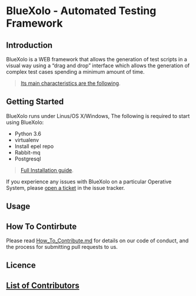 # BlueXolo - Automated Testing Framework

## Introduction

BlueXolo is a WEB framework that allows the generation of test scripts in a visual way using a “drag and drop” interface which allows the generation of complex test cases spending a minimum amount of time. 

> [Its main characteristics are the following](https://github.ibm.com/blue-xolo/blue-xolo-framework/blob/master/Main_Characteristics.md).

## Getting Started

BlueXolo runs under Linus/OS X/Windows, The following is required to start using BlueXolo:

- Python 3.6
- virtualenv
- Install epel repo
- Rabbit-mq
- Postgresql

> [Full Installation guide](https://github.ibm.com/blue-xolo/blue-xolo-framework/blob/master/INSTALL.md).

If you experience any issues with BlueXolo on a particular Operative System, please [open a ticket](https://github.ibm.com/blue-xolo/blue-xolo-framework/issues/new/choose) in the issue tracker.

## Usage

## How To Contirbute

Please read [How_To_Contribute.md](https://github.ibm.com/blue-xolo/blue-xolo-framework/blob/master/INSTALL.md) for details on our code of conduct, and the process for submitting pull requests to us.

## Licence

## [List of Contributors](https://github.ibm.com/blue-xolo/blue-xolo-framework/blob/master/CONTRIBUTORS_LIST)
